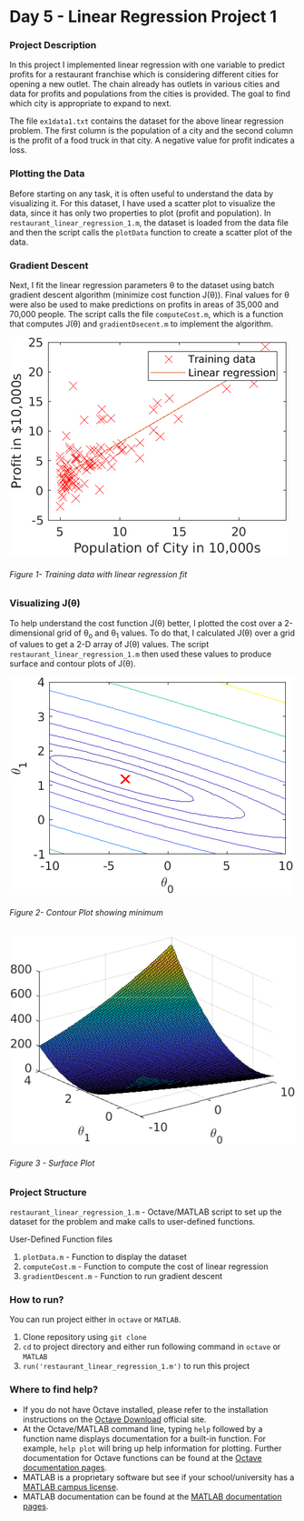 # Day 5 - Linear Regression Project 1

### Project Description
In this project I implemented linear regression with one variable to predict profits for a restaurant franchise which is considering different cities for opening a new
outlet. The chain already has outlets in various cities and data for profits and populations from the cities is provided. The goal to find which city is appropriate to expand to next.

The file `ex1data1.txt` contains the dataset for the above linear regression problem. The first column is the population of a city and the second column is the profit of a food truck in that city. A negative value for profit indicates a loss.

### Plotting the Data
Before starting on any task, it is often useful to understand the data by visualizing it. For this dataset, I have used a scatter plot to visualize the data, since it has only two properties to plot (profit and population). In `restaurant_linear_regression_1.m`, the dataset is loaded from the data file and then the script calls the `plotData` function to create a scatter plot of the data.

### Gradient Descent
Next, I fit the linear regression parameters &theta; to the dataset using batch gradient descent algorithm (minimize cost function J(&theta;)). Final values for &theta; were also be used to make predictions on profits in areas of 35,000 and 70,000 people. The script calls the file `computeCost.m`, which is a function that computes J(&theta;) and `gradientDsecent.m` to implement the algorithm.

![](results/Scatter_Plot_1.png)

###### Figure 1- Training data with linear regression fit

### Visualizing J(&theta;)
To help understand the cost function J(&theta;) better, I plotted the cost over a 2-dimensional grid of &theta;<sub>o</sub> and &theta;<sub>1</sub> values. To do that, I calculated J(&theta;) over a grid of values to get a 2-D array of J(&theta;) values. The script `restaurant_linear_regression_1.m` then used these values to produce surface and contour plots of J(&theta;).

![](results/Contour_Plot_1.png) 

###### Figure 2- Contour Plot showing minimum

![](results/Surface_1.png)

###### Figure 3 - Surface Plot

### Project Structure 

`restaurant_linear_regression_1.m` - Octave/MATLAB script to set up the dataset for the problem and make calls to user-defined functions.

User-Defined Function files
1. `plotData.m` - Function to display the dataset
1. `computeCost.m` - Function to compute the cost of linear regression
1. `gradientDescent.m` - Function to run gradient descent

### How to run?
You can run project either in `octave` or `MATLAB`. 
1. Clone repository using `git clone `
2. `cd` to project directory and either run following command in `octave` or `MATLAB`
2. `run('restaurant_linear_regression_1.m')` to run this project

### Where to find help?
* If you do not have Octave installed, please refer to the installation instructions on the [Octave Download](https://www.gnu.org/software/octave/download.html) official site.
* At the Octave/MATLAB command line, typing `help` followed by a function name displays documentation for a built-in function. For example, `help plot` will bring up help information for plotting. Further documentation for Octave functions can be found at the [Octave documentation pages](https://octave.org/doc/v5.2.0/). 
* MATLAB is a proprietary software but see if your school/university has a [MATLAB campus license](https://in.mathworks.com/academia/tah-support-program/eligibility.html). 
* MATLAB documentation can be found at the [MATLAB documentation pages](https://in.mathworks.com/help/matlab/?refresh=true).

